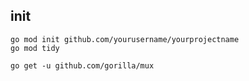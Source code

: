 
## init

```
go mod init github.com/yourusername/yourprojectname
go mod tidy
```

```
go get -u github.com/gorilla/mux
```
